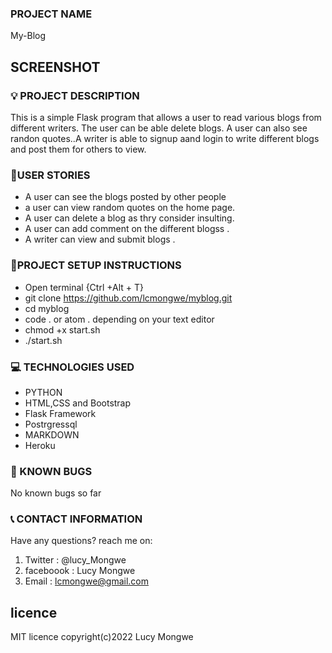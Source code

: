 ### PROJECT NAME

My-Blog

## SCREENSHOT

<!-- ![PITCHES-APP](/app/static/images/blogscreenshot.png) -->

### :bulb: PROJECT DESCRIPTION

This is a simple Flask program that allows a user to read various blogs from different writers. The user can be able delete  blogs. A user can also see randon quotes..A writer is able to signup aand login to write different blogs  and post them for others to view.  

### :pushpin:USER STORIES
- A user can see the blogs posted by other people
- a user can view random quotes on the home page.
- A user can delete   a blog as thry consider insulting.
- A user can add comment on the different blogss .
- A writer can view and submit blogs .

### :pushpin:PROJECT SETUP INSTRUCTIONS

- Open terminal {Ctrl +Alt + T}
- git clone https://github.com/lcmongwe/myblog.git
- cd myblog
- code . or atom . depending on your text editor
- chmod +x start.sh
- ./start.sh

### :computer: TECHNOLOGIES USED

- PYTHON
- HTML,CSS and Bootstrap
- Flask Framework
- Postrgressql
- MARKDOWN
- Heroku

### :pushpin: KNOWN BUGS
No known bugs so far

### :telephone_receiver: CONTACT INFORMATION

Have any questions? reach me on:

1. Twitter : @lucy_Mongwe
2. faceboook : Lucy Mongwe
3. Email : lcmongwe@gmail.com

## licence
MIT licence
copyright(c)2022 Lucy Mongwe

